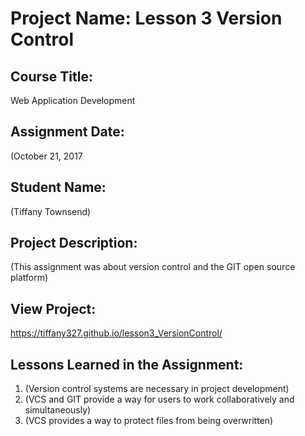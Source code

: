 # Project Name:  Lesson 3 Version Control


## Course Title:
Web Application Development

## Assignment Date:  
(October 21, 2017

## Student Name:  
(Tiffany Townsend)

## Project Description:
(This assignment was about version control and the GIT open source platform)

## View Project:
https://tiffany327.github.io/lesson3_VersionControl/


## Lessons Learned in the Assignment:
1. (Version control systems are necessary in project development)
2. (VCS and GIT provide a way for users to work collaboratively and simultaneously)
3. (VCS provides a way to protect files from being overwritten)

